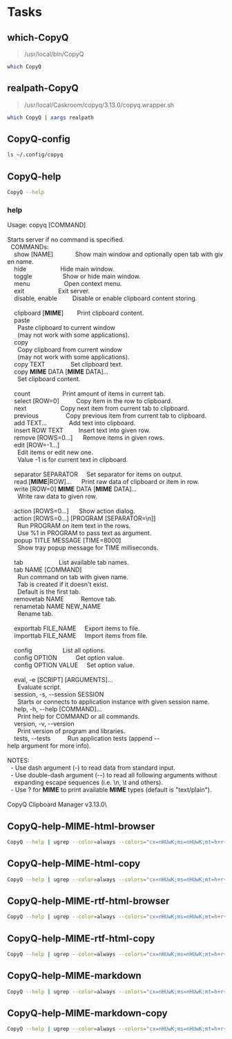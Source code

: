 # Tasks

## which-CopyQ

> /usr/local/bin/CopyQ

```bash
which CopyQ
```

## realpath-CopyQ

> /usr/local/Caskroom/copyq/3.13.0/copyq.wrapper.sh

```bash
which CopyQ | xargs realpath
```

## CopyQ-config

```bash
ls ~/.config/copyq
```

## CopyQ-help

```bash
CopyQ --help
```

### help

Usage: copyq \[COMMAND\]\
\
Starts server if no command is specified.\
  COMMANDs:\
    show \[NAME\]             Show main window and optionally open tab with given name.\
    hide                    Hide main window.\
    toggle                  Show or hide main window.\
    menu                    Open context menu.\
    exit                    Exit server.\
    disable, enable         Disable or enable clipboard content storing.\
\
    clipboard \[**MIME**\]        Print clipboard content.\
    paste\
      Paste clipboard to current window\
      (may not work with some applications).\
    copy\
      Copy clipboard from current window\
      (may not work with some applications).\
    copy TEXT               Set clipboard text.\
    copy **MIME** DATA \[**MIME** DATA\]...\
      Set clipboard content.\
\
    count                   Print amount of items in current tab.\
    select \[ROW=0\]          Copy item in the row to clipboard.\
    next                    Copy next item from current tab to clipboard.\
    previous                Copy previous item from current tab to clipboard.\
    add TEXT...             Add text into clipboard.\
    insert ROW TEXT         Insert text into given row.\
    remove \[ROWS=0...\]      Remove items in given rows.\
    edit \[ROW=-1...\]\
      Edit items or edit new one.\
      Value -1 is for current text in clipboard.\
\
    separator SEPARATOR     Set separator for items on output.\
    read \[**MIME**\|ROW\]...      Print raw data of clipboard or item in row.\
    write \[ROW=0\] **MIME** DATA \[**MIME** DATA\]...\
      Write raw data to given row.\
\
    action \[ROWS=0...\]      Show action dialog.\
    action \[ROWS=0...\] \[PROGRAM \[SEPARATOR=\\n\]\]\
      Run PROGRAM on item text in the rows.\
      Use %1 in PROGRAM to pass text as argument.\
    popup TITLE MESSAGE \[TIME=8000\]\
      Show tray popup message for TIME milliseconds.\
\
    tab                     List available tab names.\
    tab NAME \[COMMAND\]\
      Run command on tab with given name.\
      Tab is created if it doesn\'t exist.\
      Default is the first tab.\
    removetab NAME          Remove tab.\
    renametab NAME NEW_NAME\
      Rename tab.\
\
    exporttab FILE_NAME     Export items to file.\
    importtab FILE_NAME     Import items from file.\
\
    config                  List all options.\
    config OPTION           Get option value.\
    config OPTION VALUE     Set option value.\
\
    eval, -e \[SCRIPT\] \[ARGUMENTS\]...\
      Evaluate script.\
    session, -s, --session SESSION\
      Starts or connects to application instance with given session name.\
    help, -h, --help \[COMMAND\]...\
      Print help for COMMAND or all commands.\
    version, -v, --version\
      Print version of program and libraries.\
    tests, --tests          Run application tests (append --help argument for more info).\
\
NOTES:\
  - Use dash argument (-) to read data from standard input.\
  - Use double-dash argument (--) to read all following arguments without\
    expanding escape sequences (i.e. \\n, \\t and others).\
  - Use ? for **MIME** to print available **MIME** types (default is \"text/plain\").\
\
CopyQ Clipboard Manager v3.13.0\

## CopyQ-help-MIME-html-browser

```bash
CopyQ --help | ugrep --color=always --colors="cx=nHUwK;ms=nHUwK;mt=h+r+Y" --any-line "MIME" | ansifilter --html | browser
```

## CopyQ-help-MIME-html-copy

```bash
CopyQ --help | ugrep --color=always --colors="cx=nHUwK;ms=nHUwK;mt=h+r+Y" --any-line "MIME" | ansifilter --html | CopyQ copy text/html -
```

## CopyQ-help-MIME-rtf-html-browser

```bash
CopyQ --help | ugrep --color=always --colors="cx=nHUwK;ms=nHUwK;mt=h+r+Y" --any-line "MIME" | ansifilter --rtf | textutil -stdin -stdout -convert html | browser
```

## CopyQ-help-MIME-rtf-html-copy

```bash
CopyQ --help | ugrep --color=always --colors="cx=nHUwK;ms=nHUwK;mt=h+r+Y" --any-line "MIME" | ansifilter --rtf | textutil -stdin -stdout -convert html | CopyQ copy text/html -
```

## CopyQ-help-MIME-markdown

```bash
CopyQ --help | ugrep --color=always --colors="cx=nHUwK;ms=nHUwK;mt=h+r+Y" --any-line "MIME" | ansifilter --bbcode | inv --search-root="$(ghq list --full-path https://github.com/huzhenghui/pyinvoke-awesome)/bbcode" bbcode-parser-format | pandoc --from=html --to=markdown | mdcat
```

## CopyQ-help-MIME-markdown-copy

```bash
CopyQ --help | ugrep --color=always --colors="cx=nHUwK;ms=nHUwK;mt=h+r+Y" --any-line "MIME" | ansifilter --bbcode | inv --search-root="$(ghq list --full-path https://github.com/huzhenghui/pyinvoke-awesome)/bbcode" bbcode-parser-format | pandoc --from=html --to=markdown | CopyQ copy text/plain -
```
